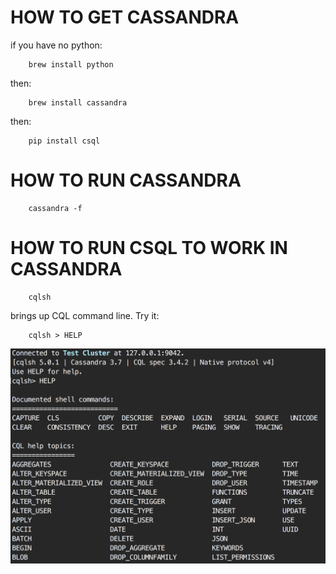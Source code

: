 HOW TO GET CASSANDRA
====

if you have no python: 
	
		brew install python

then:

		brew install cassandra


then: 

		pip install csql



HOW TO RUN CASSANDRA
====


		cassandra -f


HOW TO RUN CSQL TO WORK IN CASSANDRA
====

	
		cqlsh


brings up CQL command line. Try it: 


		cqlsh > HELP


![image of help command on cqlsh](image1.png "CQLSH")
